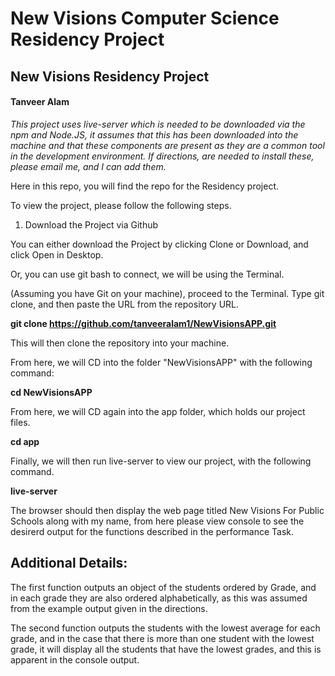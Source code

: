# New Visions Computer Science Residency Project
## New Visions Residency Project
#### Tanveer Alam

*This project uses live-server which is needed to be downloaded via the npm and Node.JS, it assumes that this has been downloaded into the machine and that these components are present as they are a common tool in the development environment. If directions, are needed to install these, please email me, and I can add them.*


Here in this repo, you will find the repo for the Residency project.

To view the project, please follow the following steps.

1. Download the Project via Github

You can either download the Project by clicking Clone or Download, and click Open in Desktop.

Or, you can use git bash to connect, we will be using the Terminal.

(Assuming you have Git on your machine), proceed to the Terminal.
Type git clone, and then paste the URL from the repository URL. 

 **git clone https://github.com/tanveeralam1/NewVisionsAPP.git**

This will then clone the repository into your machine. 

From here, we will CD into the folder "NewVisionsAPP" with the following command:

**cd NewVisionsAPP**

From here, we will CD again into the app folder, which holds our project files. 

**cd app**

Finally, we will then run live-server to view our project, with the following command.

**live-server**

The browser should then display the web page titled New Visions For Public Schools along with my name, from here please view console to see the desirerd output for the functions described in the performance Task.





## Additional Details:

The first function outputs an object of the students ordered by Grade, and in each grade they are also ordered alphabetically, as this was assumed from the example output given in the directions.

The second function outputs the students with the lowest average for each grade, and in the case that there is more than one student with the lowest grade, it will display all the students that have the lowest grades, and this is apparent in the console output.
